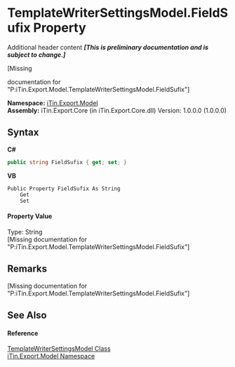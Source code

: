 # TemplateWriterSettingsModel.FieldSufix Property 
Additional header content _**\[This is preliminary documentation and is subject to change.\]**_

\[Missing <summary> documentation for "P:iTin.Export.Model.TemplateWriterSettingsModel.FieldSufix"\]

**Namespace:**&nbsp;<a href="ef57ffcc-e95e-b212-5a46-9aa6f5a3511f">iTin.Export.Model</a><br />**Assembly:**&nbsp;iTin.Export.Core (in iTin.Export.Core.dll) Version: 1.0.0.0 (1.0.0.0)

## Syntax

**C#**<br />
``` C#
public string FieldSufix { get; set; }
```

**VB**<br />
``` VB
Public Property FieldSufix As String
	Get
	Set
```


#### Property Value
Type: String<br />\[Missing <value> documentation for "P:iTin.Export.Model.TemplateWriterSettingsModel.FieldSufix"\]

## Remarks
\[Missing <remarks> documentation for "P:iTin.Export.Model.TemplateWriterSettingsModel.FieldSufix"\]

## See Also


#### Reference
<a href="2b287fb0-ece5-d0b6-bb0a-0d94023fad99">TemplateWriterSettingsModel Class</a><br /><a href="ef57ffcc-e95e-b212-5a46-9aa6f5a3511f">iTin.Export.Model Namespace</a><br />